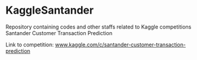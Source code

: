 # KaggleSantander

Repository containing codes and other staffs related to Kaggle competitions Santander Customer Transaction Prediction

Link to competition: www.kaggle.com/c/santander-customer-transaction-prediction
